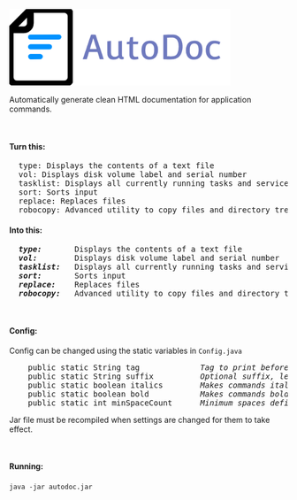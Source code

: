 <img src="https://raw.githubusercontent.com/hershyz/autodoc/master/assets/logo.png"/>
<p>Automatically generate clean HTML documentation for application commands.</p>
<br>
<h4>Turn this:</h4>
<pre>
  type: Displays the contents of a text file
  vol: Displays disk volume label and serial number
  tasklist: Displays all currently running tasks and services
  sort: Sorts input
  replace: Replaces files
  robocopy: Advanced utility to copy files and directory trees
</pre>
<h4>Into this:</h4>
<pre>
  <i><strong>type:</i></strong>       Displays the contents of a text file
  <i><strong>vol:</i></strong>        Displays disk volume label and serial number
  <i><strong>tasklist:</i></strong>   Displays all currently running tasks and services
  <i><strong>sort:</i></strong>       Sorts input
  <i><strong>replace:</i></strong>    Replaces files
  <i><strong>robocopy:</i></strong>   Advanced utility to copy files and directory trees
</pre>
<br>
<h4>Config:</h4>
<p>Config can be changed using the static variables in <code>Config.java</code></p>
<pre>
    public static String tag             <i>Tag to print before and after the text</i>
    public static String suffix          <i>Optional suffix, leave blank if not needed</i>
    public static boolean italics        <i>Makes commands italic if set to true</i>
    public static boolean bold           <i>Makes commands bold if set to true</i>
    public static int minSpaceCount      <i>Minimum spaces definition should be from command</i>
</pre>
<p>Jar file must be recompiled when settings are changed for them to take effect.</p>
<br>
<h4>Running:</h4>
<code>java -jar autodoc.jar</code>
